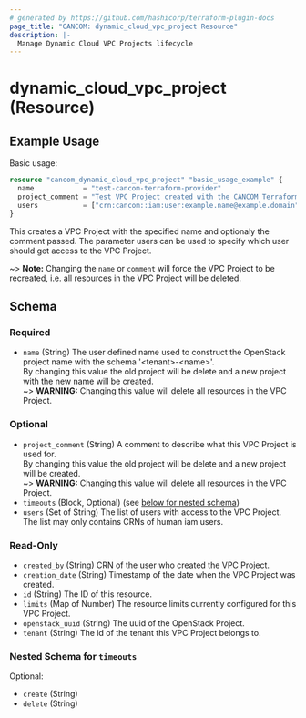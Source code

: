 ```yaml
---
# generated by https://github.com/hashicorp/terraform-plugin-docs
page_title: "CANCOM: dynamic_cloud_vpc_project Resource"
description: |-
  Manage Dynamic Cloud VPC Projects lifecycle
---
```


# dynamic_cloud_vpc_project (Resource)

## Example Usage

Basic usage:

```terraform
resource "cancom_dynamic_cloud_vpc_project" "basic_usage_example" {
  name            = "test-cancom-terraform-provider"
  project_comment = "Test VPC Project created with the CANCOM Terraform provider"
  users           = ["crn:cancom::iam:user:example.name@example.domain"]
}
```

This creates a VPC Project with the specified name and optionaly the comment passed. The parameter users can be used to specify which user should get access to the VPC Project.

~> **Note:** Changing the `name` or `comment` will force the VPC Project to be recreated, i.e. all resources in the VPC Project will be deleted.

<!-- schema generated by tfplugindocs -->
## Schema

### Required

- `name` (String) The user defined name used to construct the OpenStack project name with the schema '\<tenant\>-\<name\>'.</br>By changing this value the old project will be delete and a new project with the new name will be created.</br> ~> **WARNING:** Changing this value will delete all resources in the VPC Project.

### Optional

- `project_comment` (String) A comment to describe what this VPC Project is used for.</br>By changing this value the old project will be delete and a new project will be created.</br> ~> **WARNING:** Changing this value will delete all resources in the VPC Project.
- `timeouts` (Block, Optional) (see [below for nested schema](#nestedblock--timeouts))
- `users` (Set of String) The list of users with access to the VPC Project. The list may only contains CRNs of human iam users.

### Read-Only

- `created_by` (String) CRN of the user who created the VPC Project.
- `creation_date` (String) Timestamp of the date when the VPC Project was created.
- `id` (String) The ID of this resource.
- `limits` (Map of Number) The resource limits currently configured for this VPC Project.
- `openstack_uuid` (String) The uuid of the OpenStack Project.
- `tenant` (String) The id of the tenant this VPC Project belongs to.

<a id="nestedblock--timeouts"></a>
### Nested Schema for `timeouts`

Optional:

- `create` (String)
- `delete` (String)
